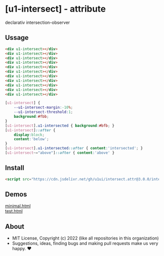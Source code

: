 # [u1-intersect] - attribute
declarativ intersection-observer

## Ussage

```html
<div u1-intersect></div>
<div u1-intersect></div>
<div u1-intersect></div>
<div u1-intersect></div>
<div u1-intersect></div>
<div u1-intersect></div>
<div u1-intersect></div>
<div u1-intersect></div>
<div u1-intersect></div>
<div u1-intersect></div>
<div u1-intersect></div>
```

```css
[u1-intersect] {
    --u1-intersect-margin:-10%;
    --u1-intersect-threshold:1;
    background:#fbb;
}
[u1-intersect].u1-intersected { background:#bfb; }
[u1-intersect]::after {
    display:block;
    content:'below';
}
[u1-intersect].u1-intersected::after { content:'intersected'; }
[u1-intersect~="above"]::after { content:'above' }
```

## Install

```html
<script src="https://cdn.jsdelivr.net/gh/u1ui/intersect.attr@3.0.0/intersect.min.js" type=module>
```

## Demos

[minimal.html](http://gcdn.li/u1ui/intersect.attr@main/tests/minimal.html)  
[test.html](http://gcdn.li/u1ui/intersect.attr@main/tests/test.html)  

## About

- MIT License, Copyright (c) 2022 <u1> (like all repositories in this organization) <br>
- Suggestions, ideas, finding bugs and making pull requests make us very happy. ♥

